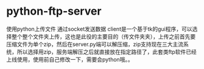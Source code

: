 # python-ftp-server
使用python上传文件 通过socket发送数据 client是一个基于tk的gui程序，可以选择整个整个文件夹上传，这也是此役的主要目的（传文件夹夹），上传之前首先要压缩文件为单个zip，然后在server.py端可以解压缩，zip支持现在三大主流系统，所以选择用zip，服务端解压之后就直接放在指定路径了，此套类ftp软件已经上线使用，使用前自己修改一下，需要会python哦。。
